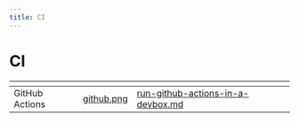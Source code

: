 ```yaml
---
title: CI
---
```

# CI

<table data-view="cards"><thead><tr><th></th><th data-hidden data-card-cover data-type="files"></th><th data-hidden data-card-target data-type="content-ref"></th></tr></thead><tbody><tr><td>GitHub Actions</td><td><a href="../../.gitbook/assets/github.png">github.png</a></td><td><a href="run-github-actions-in-a-devbox.md">run-github-actions-in-a-devbox.md</a></td></tr></tbody></table>
